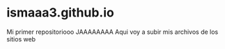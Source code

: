 # ismaaa3.github.io
Mi primer repositoriooo JAAAAAAAA
Aqui voy a subir mis archivos de los sitios web
